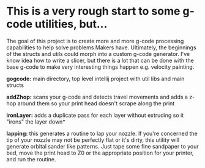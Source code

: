 # This is a very rough start to some g-code utilities, but...
The goal of this project is to create more and more g-code processing capabilities to help solve problems Makers have. Ultimately, the beginnings of the structs and utils could morph into a custom g-code generator. I've know idea how to write a slicer, but there is a lot that can be done with the base g-code to make very interesting things happen e.g. velocity painting.

**gogcode:** main directory, top level intellij project with util libs and main structs

**addZhop:** scans your g-code and detects travel movements and adds a z-hop around them so your print head doesn't scrape along the print

**ironLayer:** adds a duplicate pass for each layer without extruding so it "irons" the layer down*

**lapping:** this generates a routine to lap your nozzle. If you're concerned the tip of your nozzle may not be perfectly flat or it's dirty, this utility will generate orbital sander like patterns. Just tape some fine sandpaper to your bed, move the print head to Z0 or the appropriate position for your printer, and run the routine.
